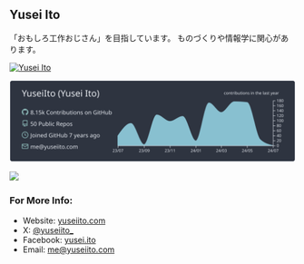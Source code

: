 ## Yusei Ito

「おもしろ工作おじさん」を目指しています。 ものづくりや情報学に関心があります。

[![Yusei Ito](https://yuseiito.com/thumbnail.jpg)](https://yuseiito.com)


[![](https://raw.githubusercontent.com/yuseiito/yuseiito/main/profile-summary-card-output/nord_dark/0-profile-details.svg)](https://github.com/vn7n24fzkq/github-profile-summary-cards)

![](https://komarev.com/ghpvc/?username=yuseiito&color=719CAA)

### For More Info:
- Website: [yuseiito.com](https://yuseiito.com)
- X: [@yuseiito_](https://twitter.com/yuseiito_)
- Facebook: [yusei.ito](https://facebook.com/yusei.ito)
- Email: [me@yuseiito.com](mailto:me@yuseiito.com)

<!-- 

**YuseiIto/yuseiito** is a ✨ _special_ ✨ repository because its `README.md` (this file) appears on your GitHub profile.

Here are some ideas to get you started:

- 🔭 I’m currently working on ...
- 🌱 I’m currently learning ...
- 👯 I’m looking to collaborate on ...
- 🤔 I’m looking for help with ...
- 💬 Ask me about ...
- 📫 How to reach me: ...
- 😄 Pronouns: ...
- ⚡ Fun fact: ...
-->
